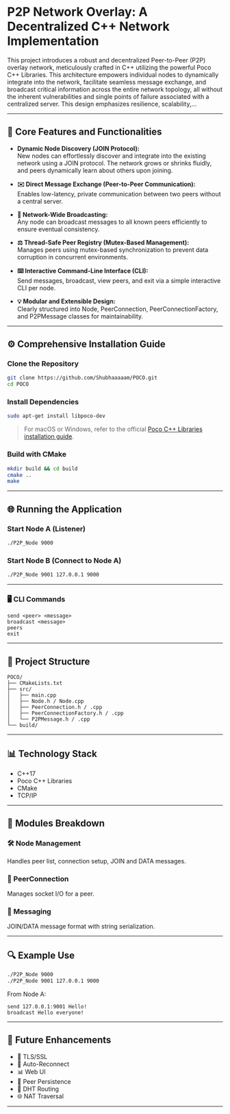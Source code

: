# P2P Network Overlay: A Decentralized C++ Network Implementation

This project introduces a robust and decentralized Peer-to-Peer (P2P) overlay network, meticulously crafted in C++ utilizing the powerful Poco C++ Libraries. This architecture empowers individual nodes to dynamically integrate into the network, facilitate seamless message exchange, and broadcast critical information across the entire network topology, all without the inherent vulnerabilities and single points of failure associated with a centralized server. This design emphasizes resilience, scalability,...

---

## 🌟 Core Features and Functionalities

- **Dynamic Node Discovery (JOIN Protocol):**  
  New nodes can effortlessly discover and integrate into the existing network using a JOIN protocol. The network grows or shrinks fluidly, and peers dynamically learn about others upon joining.

- **✉️ Direct Message Exchange (Peer-to-Peer Communication):**  
  Enables low-latency, private communication between two peers without a central server.

- **🎤 Network-Wide Broadcasting:**  
  Any node can broadcast messages to all known peers efficiently to ensure eventual consistency.

- **⚖️ Thread-Safe Peer Registry (Mutex-Based Management):**  
  Manages peers using mutex-based synchronization to prevent data corruption in concurrent environments.

- **⌨️ Interactive Command-Line Interface (CLI):**  
  Send messages, broadcast, view peers, and exit via a simple interactive CLI per node.

- **💡 Modular and Extensible Design:**  
  Clearly structured into Node, PeerConnection, PeerConnectionFactory, and P2PMessage classes for maintainability.

---

## ⚙️ Comprehensive Installation Guide

### Clone the Repository

```bash
git clone https://github.com/Shubhaaaaam/POCO.git
cd POCO
```

### Install Dependencies

```bash
sudo apt-get install libpoco-dev
```

> For macOS or Windows, refer to the official [Poco C++ Libraries installation guide](https://pocoproject.org/).

### Build with CMake

```bash
mkdir build && cd build
cmake ..
make
```

---

## 🌐 Running the Application

### Start Node A (Listener)

```bash
./P2P_Node 9000
```

### Start Node B (Connect to Node A)

```bash
./P2P_Node 9001 127.0.0.1 9000
```

---

### 🖥️ CLI Commands

```text
send <peer> <message>
broadcast <message>
peers
exit
```

---

## 📁 Project Structure

```
POCO/
├── CMakeLists.txt
├── src/
│   ├── main.cpp
│   ├── Node.h / Node.cpp
│   ├── PeerConnection.h / .cpp
│   ├── PeerConnectionFactory.h / .cpp
│   └── P2PMessage.h / .cpp
└── build/
```

---

## 📊 Technology Stack

- C++17
- Poco C++ Libraries
- CMake
- TCP/IP

---

## 🧠 Modules Breakdown

### 🛠️ Node Management
Handles peer list, connection setup, JOIN and DATA messages.

### 🚀 PeerConnection
Manages socket I/O for a peer.

### 📝 Messaging
JOIN/DATA message format with string serialization.

---

## 🔍 Example Use

```bash
./P2P_Node 9000
./P2P_Node 9001 127.0.0.1 9000
```

From Node A:

```text
send 127.0.0.1:9001 Hello!
broadcast Hello everyone!
```

---

## 🚀 Future Enhancements

- 🔐 TLS/SSL
- 🔁 Auto-Reconnect
- 📊 Web UI
- 💾 Peer Persistence
- 🧭 DHT Routing
- 🌐 NAT Traversal

---


